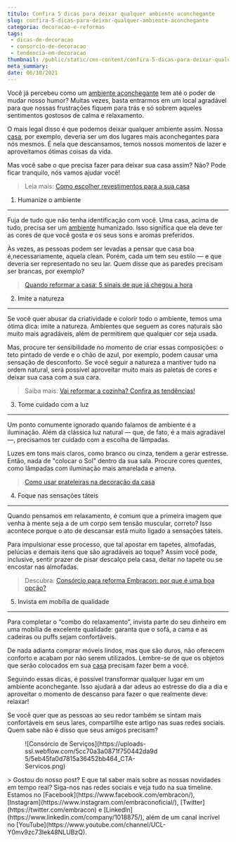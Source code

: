 ```yaml
---
titulo: Confira 5 dicas para deixar qualquer ambiente aconchegante
slug: confira-5-dicas-para-deixar-qualquer-ambiente-aconchegante
categoria: decoracao-e-reformas
tags:
 - dicas-de-decoracao
 - consorcio-de-decoracao
 - tendencia-em-decoracao
thumbnail: /public/static/cms-content/confira-5-dicas-para-deixar-qualquer-ambiente-aconchegante.jpeg
meta_summary: 
date: 06/10/2021
---
```

Você já percebeu como um [ambiente aconchegante](https://www.embracon.com.br/blog/quando-e-por-que-reformar-a-sua-casa-saiba-aqui) tem até o poder de mudar nosso humor? Muitas vezes, basta entrarmos em um local agradável para que nossas frustrações fiquem para trás e só sobrem aqueles sentimentos gostosos de calma e relaxamento.

O mais legal disso é que podemos deixar qualquer ambiente assim. Nossa [casa](https://www.embracon.com.br/blog/por-que-os-pendentes-estao-em-alta-e-como-usa-los-na-decoracao-da-casa), por exemplo, deveria ser um dos lugares mais aconchegantes para nós mesmos. É nela que descansamos, temos nossos momentos de lazer e aproveitamos ótimas coisas da vida.

Mas você sabe o que precisa fazer para deixar sua casa assim? Não? Pode ficar tranquilo, nós vamos ajudar você!

> Leia mais: [Como escolher revestimentos para a sua casa](https://www.embracon.com.br/blog/como-escolher-revestimentos-para-a-sua-casa)

1. Humanize o ambiente
----------------------

Fuja de tudo que não tenha identificação com você. Uma casa, acima de tudo, precisa ser um [ambiente](https://www.embracon.com.br/blog/5-dicas-para-escolher-os-pisos-de-cada-ambiente-da-casa) humanizado. Isso significa que ela deve ter as cores de que você gosta e os seus sons e aromas preferidos.

Às vezes, as pessoas podem ser levadas a pensar que casa boa é,necessariamente, aquela clean. Porém, cada um tem seu estilo — e que deveria ser representado no seu lar. Quem disse que as paredes precisam ser brancas, por exemplo?

> [Quando reformar a casa: 5 sinais de que já chegou a hora](https://www.embracon.com.br/blog/quando-reformar-a-casa-5-sinais-de-que-ja-chegou-a-hora)

2. Imite a natureza
-------------------

Se você quer abusar da criatividade e colorir todo o ambiente, temos uma ótima dica: imite a natureza. Ambientes que seguem as cores naturais são muito mais agradáveis, além de permitirem que qualquer cor seja usada.

Mas, procure ter sensibilidade no momento de criar essas composições: o teto pintado de verde e o chão de azul, por exemplo, podem causar uma sensação de desconforto. Se você seguir a natureza a mantiver tudo na ordem natural, será possível aproveitar muito mais as paletas de cores e deixar sua casa com a sua cara.

> Saiba mais: [Vai reformar a cozinha? Confira as tendências!](https://www.embracon.com.br/blog/vai-reformar-a-cozinha-confira-as-tendencias)

3. Tome cuidado com a luz
-------------------------

Um ponto comumente ignorado quando falamos de ambiente é a iluminação. Além da clássica luz natural — que, de fato, é a mais agradável —, precisamos ter cuidado com a escolha de lâmpadas.

Luzes em tons mais claros, como branco ou cinza, tendem a gerar estresse. Então, nada de "colocar o Sol" dentro da sua sala. Procure cores quentes, como lâmpadas com iluminação mais amarelada e amena.

> [Como usar prateleiras na decoração da casa](https://www.embracon.com.br/blog/como-usar-prateleiras-na-decoracao-da-casa)

4. Foque nas sensações táteis
-----------------------------

Quando pensamos em relaxamento, é comum que a primeira imagem que venha à mente seja a de um corpo sem tensão muscular, correto? Isso acontece porque o ato de descansar está muito ligado a sensações táteis.

Para impulsionar esse processo, que tal apostar em tapetes, almofadas, pelúcias e demais itens que são agradáveis ao toque? Assim você pode, inclusive, sentir prazer de pisar descalço pela casa, deitar no tapete ou se encostar nas almofadas.

> Descubra: [Consórcio para reforma Embracon: por que é uma boa opção?](https://www.embracon.com.br/blog/consorcio-para-reforma-embracon-por-que-e-uma-boa-opcao)

5. Invista em mobília de qualidade
----------------------------------

Para completar o “combo do relaxamento”, invista parte do seu dinheiro em uma mobília de excelente qualidade: garanta que o sofá, a cama e as cadeiras ou puffs sejam confortáveis.

De nada adianta comprar móveis lindos, mas que são duros, não oferecem conforto e acabam por não serem utilizados. Lembre-se de que os objetos que serão colocados em sua [casa](https://www.embracon.com.br/consorcio-de-imoveis) precisam fazer bem a você.

Seguindo essas dicas, é possível transformar qualquer lugar em um ambiente aconchegante. Isso ajudará a dar adeus ao estresse do dia a dia e aproveitar o momento de descanso para fazer o que realmente deve: relaxar!

Se você quer que as pessoas ao seu redor também se sintam mais confortáveis em seus lares, compartilhe este artigo nas suas redes sociais. Quem sabe não é disso que seus amigos precisam?

<figure class="w-richtext-figure-type-image w-richtext-align-center" style="max-width:310px"><div>![Consórcio de Serviços](https://uploads-ssl.webflow.com/5cc70a3a0871f750442da9d5/5eb45fa0d7815a36452bb464_CTA-Servicos.png)</div></figure>> Gostou do nosso post? E que tal saber mais sobre as nossas novidades em tempo real? Siga-nos nas redes sociais e veja tudo na sua timeline. Estamos no [Facebook](https://www.facebook.com/embracon/), [Instagram](https://www.instagram.com/embraconoficial/), [Twitter](https://twitter.com/embracon) e [LinkedIn](https://www.linkedin.com/company/1018875/), além de um canal incrível no [YouTube](https://www.youtube.com/channel/UCL-Y0mv9zc73Iek48NLUBzQ).
